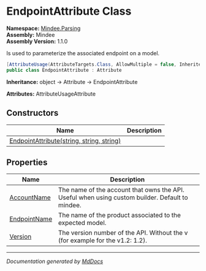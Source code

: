 ﻿<!--  
  <auto-generated>   
    The contents of this file were generated by a tool.  
    Changes to this file may be list if the file is regenerated  
  </auto-generated>   
-->

# EndpointAttribute Class

**Namespace:** [Mindee.Parsing](../index.md)  
**Assembly:** Mindee  
**Assembly Version:** 1.1.0

Is used to parameterize the associated endpoint on a model.

```csharp
[AttributeUsage(AttributeTargets.Class, AllowMultiple = false, Inherited = false)]
public class EndpointAttribute : Attribute
```

**Inheritance:** object → Attribute → EndpointAttribute

**Attributes:** AttributeUsageAttribute

## Constructors

| Name                                                               | Description |
| ------------------------------------------------------------------ | ----------- |
| [EndpointAttribute(string, string, string)](constructors/index.md) |             |

## Properties

| Name                                       | Description                                                                                     |
| ------------------------------------------ | ----------------------------------------------------------------------------------------------- |
| [AccountName](properties/AccountName.md)   | The name of the account that owns the API. Useful when using custom builder. Default to mindee. |
| [EndpointName](properties/EndpointName.md) | The name of the product associated to the expected model.                                       |
| [Version](properties/Version.md)           | The version number of the API. Without the v (for example for the v1.2: 1.2).                   |

___

*Documentation generated by [MdDocs](https://github.com/ap0llo/mddocs)*
